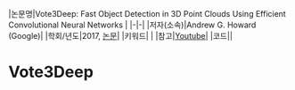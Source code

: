 
|논문명|Vote3Deep: Fast Object Detection in 3D Point Clouds Using Efficient Convolutional Neural Networks|
|-|-|
|저자(소속)|Andrew G. Howard (Google)|
|학회/년도|2017, [논문](https://arxiv.org/abs/1609.06666)|
|키워드| |
|참고|[Youtube](https://www.youtube.com/watch?v=WUOSmAfeXIw)|
|코드||




# Vote3Deep